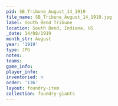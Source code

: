```yaml
---
pid: SB_Tribune_August_14_1919
file_name: SB_Tribune_August_14_1919.jpg
label: South Bend Tribune
location: South Bend, Indiana, US
_date: 14/08/1919
month_str: August
year: '1919'
type: JPG
notes: 
teams: 
game_info: 
player_info: 
inventoried: n
order: '136'
layout: foundry-item
collection: foundry-giants
---
```


